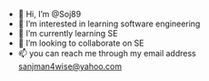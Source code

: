 - 👋 Hi, I’m @Soj89
- 👀 I’m interested in learning software engineering
- 🌱 I’m currently learning SE
- 💞️ I’m looking to collaborate on SE
- 📫 you can reach me through my email address sanjman4wise@yahoo.com

<!---
Soj89/Soj89 is a ✨ special ✨ repository because its `README.md` (this file) appears on your GitHub profile.
You can click the Preview link to take a look at your changes.
--->
